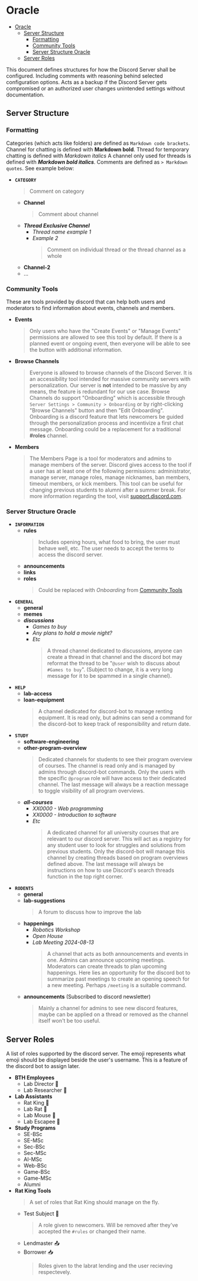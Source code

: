 # Oracle

- [Oracle](#oracle)
  - [Server Structure](#server-structure)
    - [Formatting](#formatting)
    - [Community Tools](#community-tools)
    - [Server Structure Oracle](#server-structure-oracle)
  - [Server Roles](#server-roles)

This document defines structures for how the Discord Server shall be configured. Including comments with reasoning behind selected configuration options. Acts as a backup if the Discord Server gets compromised or an authorized user changes unintended settings without documentation.

## Server Structure

### Formatting

Categories (which acts like folders) are defined as `Markdown code brackets`.
Channel for chatting is defined with **Markdown bold**.
Thread for temporary chatting is defined with _Markdown italics_
A channel only used for threads is defined with **_Markdown bold italics_**.
Comments are defined as `> Markdown quotes`.
See example below:

- **`CATEGORY`**
  > Comment on category
  - **Channel**
    > Comment about channel
  - **_Thread Exclusive Channel_**
    - _Thread name example 1_
    - _Example 2_
      > Comment on individual thread or the thread channel as a whole
  - **Channel-2**
  - ...

### Community Tools

These are tools provided by discord that can help both users and moderators to find information about events, channels and members.

- **Events**
  > Only users who have the "Create Events" or "Manage Events" permissions are allowed to see this tool by default. If there is a planned event or ongoing event, then everyone will be able to see the button with additional information.
- **Browse Channels**
  > Everyone is allowed to browse channels of the Discord Server. It is an accessibility tool intended for massive community servers with personalization. Our server is **not** intended to be massive by any means, the feature is redundant for our use case.
  > Browse Channels do support "Onboarding" which is accessible through `Server Settings > Community > Onboarding` or by right-clicking "Browse Channels" button and then "Edit Onboarding".
  > Onboarding is a discord feature that lets newcomers be guided through the personalization process and incentivize a first chat message. Onboarding could be a replacement for a traditional **#roles** channel.
- **Members**
  > The Members Page is a tool for moderators and admins to manage members of the server. Discord gives access to the tool if a user has at least one of the following permissions: administrator, manage server, manage roles, manage nicknames, ban members, timeout members, or kick members.
  > This tool can be useful for changing previous students to alumni after a summer break. For more information regarding the tool, visit [support.discord.com](https://support.discord.com/hc/en-us/articles/15946797617431-Members-Page).

### Server Structure Oracle

- **`INFORMATION`**
  - **rules**
    > Includes opening hours, what food to bring, the user must behave well, etc. The user needs to accept the terms to access the discord server.
  - **announcements**
  - **links**
  - **roles**
    > Could be replaced with _Onboarding_ from [Community Tools](#community-tools)
- **`GENERAL`**
  - **general**
  - **memes**
  - **_discussions_**
    - _Games to buy_
    - _Any plans to hold a movie night?_
    - _Etc_
      > A thread channel dedicated to discussions, anyone can create a thread in that channel and the discord bot may reformat the thread to be "`@user` wish to discuss about `#Games to buy`". (Subject to change, it is a very long message for it to be spammed in a single channel).
- **`HELP`**
  - **lab-access**
  - **loan-equipment**
    > A channel dedicated for discord-bot to manage renting equipment. It is read only, but admins can send a command for the discord-bot to keep track of responsibility and return date.
- **`STUDY`**
  - **software-engineering**
  - **other-program-overview**
    > Dedicated channels for students to see their program overview of courses. The channel is read only and is managed by admins through discord-bot commands. Only the users with the specific `@program` role will have access to their dedicated channel. The last message will always be a reaction message to toggle visibility of all program overviews.
  - **_all-courses_**
    - _XX0000 - Web programming_
    - _XX0000 - Introduction to software_
    - _Etc_
      > A dedicated channel for all university courses that are relevant to our discord server. This will act as a registry for any student user to look for struggles and solutions from previous students. Only the discord-bot will manage this channel by creating threads based on program overviews defined above. The last message will always be instructions on how to use Discord's search threads function in the top right corner.
- **`RODENTS`**
  - **general**
  - **lab-suggestions**
    > A forum to discuss how to improve the lab
  - **happenings**
    - _Robotics Workshop_
    - _Open House_
    - _Lab Meeting 2024-08-13_
      > A channel that acts as both announcements and events in one. Admins can announce upcoming meetings. Moderators can create threads to plan upcoming happenings. Here lies an opportunity for the discord bot to summarize past meetings to create an opening speech for a new meeting. Perhaps `/meeting` is a suitable command.
  - **announcements** (Subscribed to discord newsletter)
    > Mainly a channel for admins to see new discord features, maybe can be applied on a thread or removed as the channel itself won't be too useful.

## Server Roles

A list of roles supported by the discord server. The emoji represents what emoji should be displayed beside the user's username. This is a feature of the discord bot to assign later.

- **BTH Employees**
  - Lab Director 🥼
  - Lab Researcher 🥼
- **Lab Assistants**
  - Rat King 👑
  - Lab Rat 🐀
  - Lab Mouse 🐁
  - Lab Escapee 🚪
- **Study Programs**
  - SE-BSc
  - SE-MSc
  - Sec-BSc
  - Sec-MSc
  - AI-MSc
  - Web-BSc
  - Game-BSc
  - Game-MSc
  - Alumni
- **Rat King Tools**
  > A set of roles that Rat King should manage on the fly.
  - Test Subject 🧪
    > A role given to newcomers. Will be removed after they've accepted the `#rules` or changed their name.
  - Lendmaster 📤
  - Borrower 📥
    > Roles given to the labrat lending and the user recieving respectevely.
